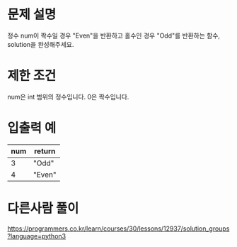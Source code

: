 # 문제 설명
정수 num이 짝수일 경우 "Even"을 반환하고 홀수인 경우 "Odd"를 반환하는 함수, solution을 완성해주세요.

# 제한 조건
num은 int 범위의 정수입니다.
0은 짝수입니다.

# 입출력 예
|num|return|
|---|---|
|3|"Odd"|
|4|"Even"|

# 다른사람 풀이
https://programmers.co.kr/learn/courses/30/lessons/12937/solution_groups?language=python3